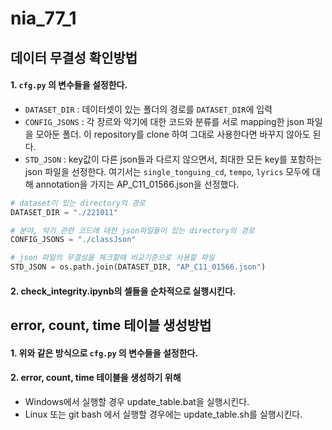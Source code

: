 # nia_77_1

## 데이터 무결성 확인방법
#### 1. `cfg.py` 의 변수들을 설정한다. 
- `DATASET_DIR` : 데이터셋이 있는 폴더의 경로를 `DATASET_DIR`에 입력
- `CONFIG_JSONS` : 각 장르와 악기에 대한 코드와 분류를 서로 mapping한 json 파일을 모아둔 폴더. 이 repository를 clone 하여 그대로 사용한다면 바꾸지 않아도 된다.
- `STD_JSON` : key값이 다른 json들과 다르지 않으면서, 최대한 모든 key를 포함하는 json 파일을 선정한다. 여기서는 `single_tonguing_cd`, `tempo`, `lyrics` 모두에 대해 annotation을 가지는 AP_C11_01566.json을 선정했다.
```python
# dataset이 있는 directory의 경로
DATASET_DIR = "./221011"

# 분야, 악기 관련 코드에 대한 json파일들이 있는 directory의 경로
CONFIG_JSONS = "./classJson"

# json 파일의 무결성을 체크할때 비교기준으로 사용할 파일
STD_JSON = os.path.join(DATASET_DIR, "AP_C11_01566.json")
```

#### 2. check_integrity.ipynb의 셀들을 순차적으로 실행시킨다.

## error, count, time 테이블 생성방법
#### 1. 위와 같은 방식으로 `cfg.py` 의 변수들을 설정한다.

#### 2. error, count, time 테이블을 생성하기 위해 
- Windows에서 실행할 경우 update_table.bat을 실행시킨다.
- Linux 또는 git bash 에서 실행할 경우에는 update_table.sh를 실행시킨다.
